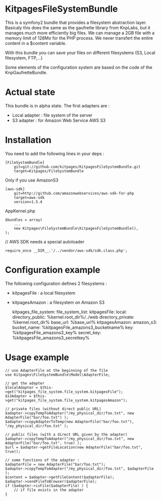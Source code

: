 KitpagesFileSystemBundle
========================

This is a symfony2 bundle that provides a filesystem abstraction layer. Basicaly this does the
same as the gaufrette library from KnpLabs, but it manages much more efficiently big files. We can
manage a 2GB file with a memory limit of 128Mo for the PHP process. We never transfert the entire
content in a $content variable.

With this bundle you can save your files on different filesystems (S3, Local filesystem, FTP,...)

Some elements of the configuration system are based on the code of the KnpGaufretteBundle.

Actual state
============
This bundle is in alpha state. The first adapters are :

* Local adapter : file system of the server
* S3 adapter : for Amazon Web Service AWS S3

Installation
============
You need to add the following lines in your deps :

    [FileSystemBundle]
        git=git://github.com/kitpages/KitpagesFileSystemBundle.git
        target=Kitpages/FileSystemBundle

Only if you use AmazonS3

    [aws-sdk]
        git=http://github.com/amazonwebservices/aws-sdk-for-php
        target=aws-sdk
        version=1.5.4

AppKernel.php

    $bundles = array(
        ...
        new Kitpages\FileSystemBundle\KitpagesFileSystemBundle(),
    );

// AWS SDK needs a special autoloader

    require_once __DIR__.'/../vendor/aws-sdk/sdk.class.php';


Configuration example
=====================
The following configuration defines 2 filesystems :

* kitpagesFile : a local filesystem
* kitpagesAmazon : a filesystem on Amazon S3


    kitpages_file_system:
        file_system_list:
            kitpagesFile:
                local:
                    directory_public: %kernel.root_dir%/../web
                    directory_private: %kernel.root_dir%
                    base_url: %base_url%
            kitpagesAmazon:
                amazon_s3:
                    bucket_name: %kitpagesFile_amazons3_bucketname%
                    key: %kitpagesFile_amazons3_key%
                    secret_key: %kitpagesFile_amazons3_secretkey%

Usage example
=============

    // use AdapterFile at the beginning of the file
    use Kitpages\FileSystemBundle\Model\AdapterFile;

    // get the adapter
    $localAdapter = $this->get("kitpages_file_system.file_system.kitpagesFile");
    $s3Adapter = $this->get("kitpages_file_system.file_system.kitpagesAmazon");

    // private files (without direct public URL)
    $adapter->copyTempToAdapter("/my_physical_dir/foo.txt", new AdapterFile("bar/foo.txt") );
    $adapter->copyAdapterToTemp(new AdapterFile("bar/foo.txt"), "/my_physical_dir/foo.txt" );

    // public files (with a direct URL given by the adapter)
    $adapter->copyTempToAdapter("/my_physical_dir/foo.txt", new AdapterFile("bar/foo.txt", true) );
    $url = $adapter->getFileLocation(new AdapterFile("bar/foo.txt", true));

    // some functions of the adapter :
    $adapterFile = new AdapterFile("bar/foo.txt");
    $adapter->copyTempToAdapter("/my_physical_dir/foo.txt", $adapterFile );
    $content = $adapter->getFileContent($adapterFile);
    $adapter->sendFileToBrowser($adapterFile);
    if ($adapter->isFile($adapterFile) ) {
        // if file exists in the adapter
    }

